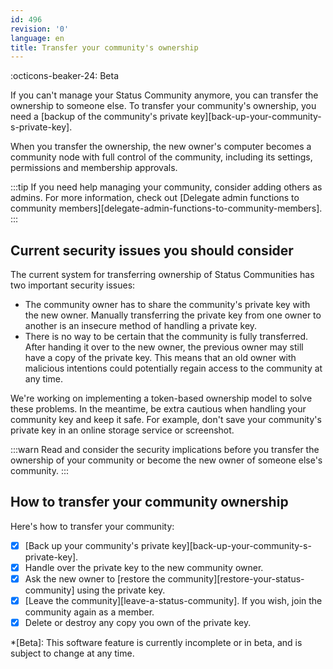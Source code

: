 ```yaml
---
id: 496
revision: '0'
language: en
title: Transfer your community's ownership
---
```


:octicons-beaker-24: Beta

If you can't manage your Status Community anymore, you can transfer the ownership to someone else. To transfer your community's ownership, you need a [backup of the community's private key][back-up-your-community-s-private-key].

When you transfer the ownership, the new owner's computer becomes a community node with full control of the community, including its settings, permissions and membership approvals.

:::tip
If you need help managing your community, consider adding others as admins. For more information, check out [Delegate admin functions to community members][delegate-admin-functions-to-community-members].
:::

## Current security issues you should consider

The current system for transferring ownership of Status Communities has two important security issues:

- The community owner has to share the community's private key with the new owner. Manually transferring the private key from one owner to another is an insecure method of handling a private key.
- There is no way to be certain that the community is fully transferred. After handing it over to the new owner, the previous owner may still have a copy of the private key. This means that an old owner with malicious intentions could potentially regain access to the community at any time.

We're working on implementing a token-based ownership model to solve these problems. In the meantime, be extra cautious when handling your community key and keep it safe. For example, don't save your community's private key in an online storage service or screenshot.

:::warn
Read and consider the security implications before you transfer the ownership of your community or become the new owner of someone else's community.
:::

## How to transfer your community ownership

Here's how to transfer your community:

- [x] [Back up your community's private key][back-up-your-community-s-private-key].
- [x] Handle over the private key to the new community owner.
- [x] Ask the new owner to [restore the community][restore-your-status-community] using the private key.
- [x] [Leave the community][leave-a-status-community]. If you wish, join the community again as a member.
- [x] Delete or destroy any copy you own of the private key.

\*[Beta]: This software feature is currently incomplete or in beta, and is subject to change at any time.
